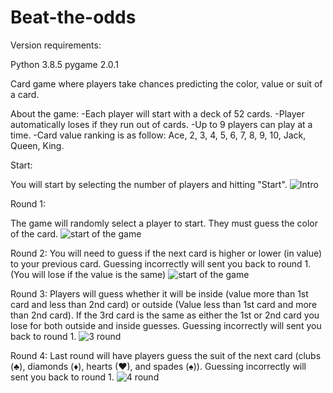 # Beat-the-odds

Version requirements:

Python 3.8.5
pygame 2.0.1


Card game where players take chances predicting the color, value or suit of a card. 

About the game:
-Each player will start with a deck of 52 cards.
-Player automatically loses if they run out of cards. 
-Up to 9 players can play at a time.
-Card value ranking is as follow: Ace, 2, 3, 4, 5, 6, 7, 8, 9, 10, Jack, Queen, King.


Start:

You will start by selecting the number of players and hitting "Start".
![Intro](https://user-images.githubusercontent.com/64381840/198891966-1b668f8d-a9a4-4afa-a8c4-f2561fd8b830.png)

Round 1:

The game will randomly select a player to start. They must guess the color of the card.
![start of the game](https://user-images.githubusercontent.com/64381840/198894641-cdc35f0f-7666-416d-83a9-6e6d8317912c.png)

Round 2:
You will need to guess if the next card is higher or lower (in value) to your previous card. Guessing incorrectly will sent you back to round 1.
(You will lose if the value is the same)
![start of the game](https://user-images.githubusercontent.com/64381840/198895338-0447b99d-f786-4ea4-a1df-d82083460027.png)

Round 3:
Players will guess whether it will be inside (value more than 1st card and less than 2nd card) or outside (Value less than 1st card and more than 2nd card). If the 3rd card is the same as either the 1st or 2nd card you lose for both outside and inside guesses. Guessing incorrectly will sent you back to round 1.
![3 round](https://user-images.githubusercontent.com/64381840/198895587-c919c2f2-49a9-43fd-9027-7f31fedceca1.png)

Round 4:
Last round will have players guess the suit of the next card (clubs (♣), diamonds (♦), hearts (♥), and spades (♠)). Guessing incorrectly will sent you back to round 1.
![4 round](https://user-images.githubusercontent.com/64381840/198896087-e3a29487-e6ed-43a4-a980-dc0599a3341c.png)

